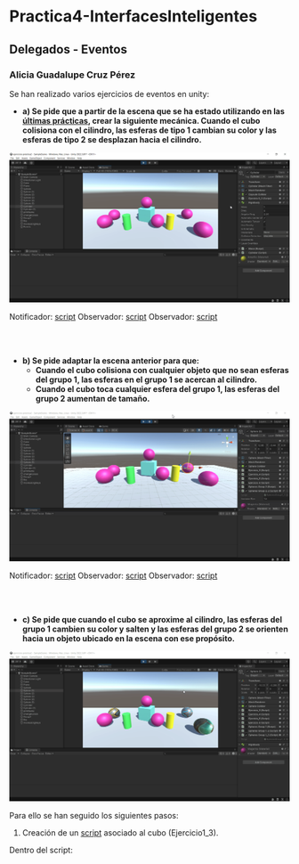 # Practica4-InterfacesInteligentes
## Delegados - Eventos
### Alicia Guadalupe Cruz Pérez
Se han realizado varios ejercicios de eventos en unity:

- **a) Se pide que a partir de la escena que se ha estado utilizando en las [últimas prácticas](https://github.com/aliciagcp/Practica3-InterfacesInteligentes.git), crear la siguiente mecánica. Cuando el cubo colisiona con el cilindro, las esferas de tipo 1 cambian su color y las esferas de tipo 2 se desplazan hacia el cilindro.**

![ejercicio_1](gifs/ejercicio_1.gif)

Notificador: [script](scripts/ejercicio1/Cylinder.cs)
Observador: [script](scripts/ejercicio1/SpheresGroup1.cs)
Observador: [script](scripts/ejercicio1/SpheresGroup2.cs)

<br><br>

- **b) Se pide adaptar la escena anterior para que:**
   + **Cuando el cubo colisiona con cualquier objeto que no sean esferas del grupo 1, las esferas en el grupo 1 se acercan al cilindro.**
   + **Cuando el cubo toca cualquier esfera del grupo 1, las esferas del grupo 2 aumentan de tamaño.**

![ejercicio_2](gifs/ejercicio_2.gif)

Notificador: [script](scripts/ejercicio2/Cube.cs)
Observador: [script](scripts/ejercicio2/SpheresGroup1_2.cs)
Observador: [script](scripts/ejercicio2/SpheresGroup2_2.cs)

<br><br>

- **c) Se pide que cuando el cubo se aproxime al cilindro, las esferas del grupo 1 cambien su color y salten y las esferas del grupo 2 se orienten hacia un objeto ubicado en la escena con ese propósito.**

![ejercicio_3](gifs/ejercicio_3.gif)

Para ello se han seguido los siguientes pasos:
1. Creación de un [script](scripts/ejercicio1_script.cs) asociado al cubo (Ejercicio1_3).
   
Dentro del script:


<br><br>

